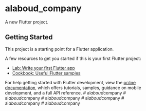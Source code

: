 # alaboud_company

A new Flutter project.

## Getting Started

This project is a starting point for a Flutter application.

A few resources to get you started if this is your first Flutter project:

- [Lab: Write your first Flutter app](https://docs.flutter.dev/get-started/codelab)
- [Cookbook: Useful Flutter samples](https://docs.flutter.dev/cookbook)

For help getting started with Flutter development, view the
[online documentation](https://docs.flutter.dev/), which offers tutorials,
samples, guidance on mobile development, and a full API reference.
#   a l _ a b o u d _ c o m p a n y  
 #   a l _ a b o u d _ c o m p a n y  
 #   a l _ a b o u d _ c o m p a n y  
 #   a l _ a b o u d _ c o m p a n y  
 #   a l _ a b o u d _ c o m p a n y  
 #   a l _ a b o u d _ c o m p a n y  
 